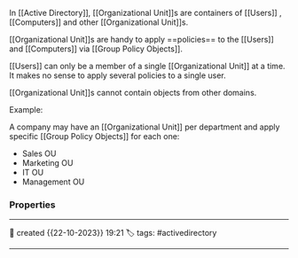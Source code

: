 In [[Active Directory]], [[Organizational Unit]]s are containers of [[Users]] , [[Computers]] and other [[Organizational Unit]]s. 

[[Organizational Unit]]s are handy to apply ==policies== to the [[Users]] and [[Computers]] via [[Group Policy Objects]]. 

[[Users]] can only be a member of a single [[Organizational Unit]] at a time. It makes no sense to apply several policies to a single user.

[[Organizational Unit]]s cannot contain objects from other domains.

Example:

A company may have an [[Organizational Unit]] per department and apply specific [[Group Policy Objects]] for each one:

- Sales OU
- Marketing OU
- IT OU
- Management OU






### Properties
---
📆 created   {{22-10-2023}} 19:21
🏷️ tags: #activedirectory 

---

